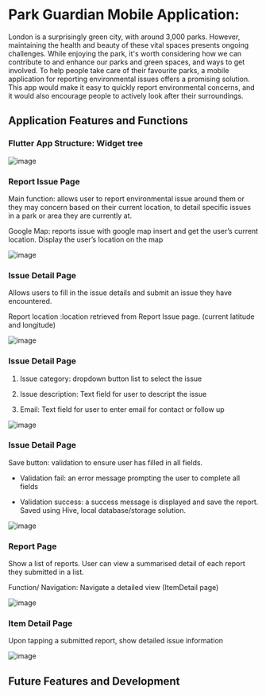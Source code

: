 # Park Guardian Mobile Application:

London is a surprisingly green city, with around 3,000 parks. However, maintaining the health and beauty of these vital spaces presents ongoing challenges.
While enjoying the park, it's worth considering how we can contribute to and enhance our parks and green spaces, and ways to get involved.
To help people take care of their favourite parks, a mobile application for reporting environmental issues offers a promising solution. 
This app would make it easy to quickly report environmental concerns, and it would also encourage people to actively look after their surroundings.


## Application Features and Functions 

### Flutter App Structure: Widget tree

![image](https://github.com/ucfnchb/ParkGuardian/assets/146333771/07df2f81-1579-4e13-9798-df689e99d4cd)


### Report Issue Page
Main function: allows user to report environmental issue around them or they may concern based on their current location, to detail specific issues in a park or area they are currently at. 

Google Map: reports issue with google map insert and get the user’s current location. 
Display the user’s location on the map 

![image](https://github.com/ucfnchb/ParkGuardian/assets/146333771/927da34a-409a-4cec-8625-4ff4670e6996)


### Issue Detail Page
Allows users to fill in the issue details and submit an issue they have encountered.

Report location :location retrieved from Report Issue page. (current latitude and longitude)

![image](https://github.com/ucfnchb/ParkGuardian/assets/146333771/b7a8fedb-3a94-449b-bde4-98989bd54108)


### Issue Detail Page
1. Issue category:  dropdown button list to select the issue
   
2. Issue description: Text field for user to descript the issue
   
3. Email: Text field for user to enter email for contact or follow up


![image](https://github.com/ucfnchb/ParkGuardian/assets/146333771/dc55ca57-1588-4d1c-86e9-91fda4326585)


### Issue Detail Page
Save button: validation to ensure user has filled in all fields.

- Validation fail: an error message prompting the user to complete all fields

 - Validation success:  a success message is displayed and save the report. Saved using Hive, local database/storage solution.

![image](https://github.com/ucfnchb/ParkGuardian/assets/146333771/5fd69063-f19f-4888-a742-621b3d5d590a)


### Report Page
Show a list of reports. User can view a summarised detail of each report they submitted in a list. 

Function/ Navigation:  Navigate a detailed view (ItemDetail page) 

![image](https://github.com/ucfnchb/ParkGuardian/assets/146333771/118212bd-60b0-448b-9919-ccbcb5f84f78)


### Item Detail Page
Upon tapping a submitted report, show detailed issue information

![image](https://github.com/ucfnchb/ParkGuardian/assets/146333771/d319dd21-db6a-4b7b-9401-8a65f1bdd6cf)


## Future Features and Development




